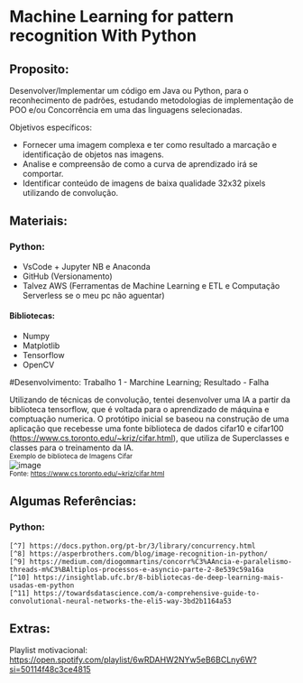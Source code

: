 ﻿# Machine Learning for pattern recognition With Python

## Proposito: 

Desenvolver/Implementar um código em Java ou Python, para o reconhecimento de padrões, estudando metodologias de implementação de POO e/ou Concorrência em uma das linguagens selecionadas.

Objetivos específicos: 
 * Fornecer uma imagem complexa e ter como resultado a marcação e identificação de objetos nas imagens.
 * Analise e compreensão de como a curva de aprendizado irá se comportar.
 * Identificar conteúdo de imagens de baixa qualidade 32x32 pixels utilizando de convolução.

 ## Materiais:

 ### Python:

* VsCode + Jupyter NB e Anaconda
* GitHub (Versionamento)
* Talvez AWS (Ferramentas de Machine Learning e ETL e Computação Serverless se o meu pc não aguentar)

#### Bibliotecas:
* Numpy
* Matplotlib
* Tensorflow
* OpenCV

#Desenvolvimento: Trabalho 1 - Marchine Learning; Resultado - Falha 

Utilizando de técnicas de convolução, tentei desenvolver uma IA a partir da biblioteca tensorflow, que é voltada para o aprendizado de máquina e comptuação numerica. O protótipo inicial se baseou na construção de uma aplicação que recebesse uma fonte biblioteca de dados cifar10 e cifar100 (https://www.cs.toronto.edu/~kriz/cifar.html), que utiliza de Superclasses e classes para o treinamento da IA.<br>
<sub>Exemplo de biblioteca de Imagens Cifar</sub>
<br>
![image](https://user-images.githubusercontent.com/74078237/208254793-988d4b74-755e-4da1-8408-5b2a617a6883.png)<br>
<sub> Fonte: https://www.cs.toronto.edu/~kriz/cifar.html </sub><br>





## Algumas Referências:
    
### Python:
    [^7] https://docs.python.org/pt-br/3/library/concurrency.html
    [^8] https://asperbrothers.com/blog/image-recognition-in-python/
    [^9] https://medium.com/diogommartins/concorr%C3%AAncia-e-paralelismo-threads-m%C3%BAltiplos-processos-e-asyncio-parte-2-8e539c59a16a
    [^10] https://insightlab.ufc.br/8-bibliotecas-de-deep-learning-mais-usadas-em-python
    [^11] https://towardsdatascience.com/a-comprehensive-guide-to-convolutional-neural-networks-the-eli5-way-3bd2b1164a53

## Extras:
Playlist motivacional: https://open.spotify.com/playlist/6wRDAHW2NYw5eB6BCLny6W?si=50114f48c3ce4815
